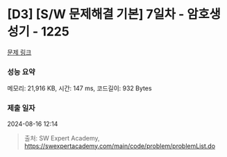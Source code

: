 # [D3] [S/W 문제해결 기본] 7일차 - 암호생성기 - 1225 

[문제 링크](https://swexpertacademy.com/main/code/problem/problemDetail.do?contestProbId=AV14uWl6AF0CFAYD) 

### 성능 요약

메모리: 21,916 KB, 시간: 147 ms, 코드길이: 932 Bytes

### 제출 일자

2024-08-16 12:14



> 출처: SW Expert Academy, https://swexpertacademy.com/main/code/problem/problemList.do